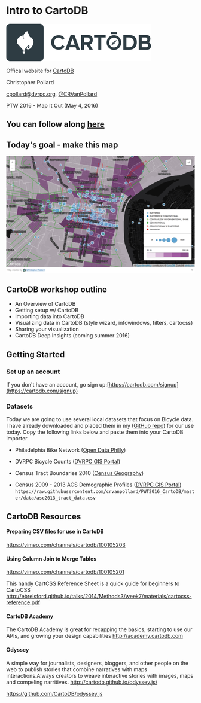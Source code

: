 # Intro to CartoDB
![alt text](https://raw.githubusercontent.com/crvanpollard/PWT2016_CartoDB/master/img/cartodb.png)

Offical website for [CartoDB](https://cartodb.com)

Christopher Pollard

cpollard@dvrpc.org, [@CRVanPollard ](https://twitter.com/CRVanPollard)

PTW 2016 - Map It Out (May 4, 2016)

You can follow along [here](https://github.com/crvanpollard/PWT2016_CartoDB)
---
## Today's goal - make this map
![alt text](https://raw.githubusercontent.com/crvanpollard/PWT2016_CartoDB/master/img/todaysmap.png)
## CartoDB workshop outline
- An Overview of CartoDB
- Getting setup w/ CartoDB
- Importing data into CartoDB
- Visualizing data in CartoDB (style wizard, infowindows, filters, cartocss)
- Sharing your visualization
- CartoDB Deep Insights (coming summer 2016)

## Getting Started

### Set up an account
If you don't have an account, go sign up:[https://cartodb.com/signup](https://cartodb.com/signup)  

### Datasets
Today we are going to use several local datasets that focus on Bicycle data.
I have already downloaded and placed them in my ([GitHub repo](https://github.com/crvanpollard/PWT2016_CartoDB/tree/master/data)) for our use today. Copy the following links below and paste them into your CartoDB importer

- Philadelphia Bike Network ([Open Data Philly](https://www.opendataphilly.org/dataset/bike-network))

- DVRPC Bicycle Counts ([DVRPC GIS Portal](http://dvrpc.dvrpcgis.opendata.arcgis.com/datasets/f8cf3245754c4b79a89a04a5d278a450_0))

- Census Tract Boundaries 2010 ([Census Geography](https://www.census.gov/geo/maps-data/data/tiger-line.html))

- Census 2009 - 2013 ACS Demographic Profiles ([DVRPC GIS Portal](http://dvrpc.dvrpcgis.opendata.arcgis.com/datasets/beb54980293b4c0fa5312f0eb8ffbb1f_0))
`https://raw.githubusercontent.com/crvanpollard/PWT2016_CartoDB/master/data/asc2013_tract_data.csv`

## CartoDB Resources
#### Preparing CSV files for use in CartoDB
https://vimeo.com/channels/cartodb/100105203

#### Using Column Join to Merge Tables
https://vimeo.com/channels/cartodb/100105201

This handy CartCSS Reference Sheet is a quick guide for beginners to CartoCSS
http://ebrelsford.github.io/talks/2014/Methods3/week7/materials/cartocss-reference.pdf

#### CartoDB Academy
The CartoDB Academy is great for recapping the basics, starting to use our APIs, and growing your design capabilities
http://academy.cartodb.com

#### Odyssey
A simple way for journalists, designers, bloggers, and other people on the web to publish stories that combine narratives with maps interactions.Always creators to weave interactive stories with images, maps and compeling narritives.
http://cartodb.github.io/odyssey.js/

https://github.com/CartoDB/odyssey.js